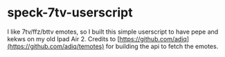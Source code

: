 # speck-7tv-userscript
I like 7tv/ffz/bttv emotes, so I built this simple userscript to have pepe and kekws on my old Ipad Air 2. Credits to [https://github.com/adiq](https://github.com/adiq/temotes) for building the api to fetch the emotes.
